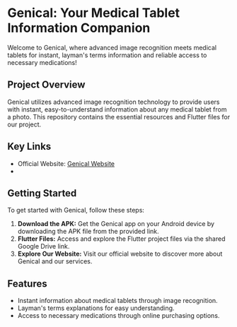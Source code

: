 
# Genical: Your Medical Tablet Information Companion

Welcome to Genical, where advanced image recognition meets medical tablets for instant, layman's terms information and reliable access to necessary medications!

## Project Overview
Genical utilizes advanced image recognition technology to provide users with instant, easy-to-understand information about any medical tablet from a photo. This repository contains the essential resources and Flutter files for our project.

## Key Links
- Official Website: [Genical Website](https://genical.vercel.app/)
- 
## Getting Started
To get started with Genical, follow these steps:
1. **Download the APK:** Get the Genical app on your Android device by downloading the APK file from the provided link.
2. **Flutter Files:** Access and explore the Flutter project files via the shared Google Drive link.
3. **Explore Our Website:** Visit our official website to discover more about Genical and our services.

## Features
- Instant information about medical tablets through image recognition.
- Layman's terms explanations for easy understanding.
- Access to necessary medications through online purchasing options.
